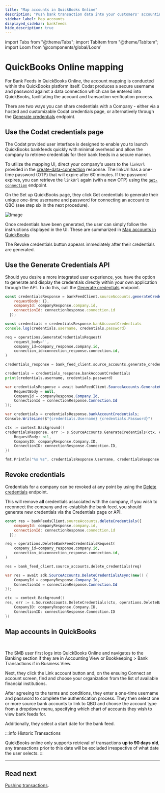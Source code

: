 ```yaml
---
title: "Map accounts in QuickBooks Online"
description: "Push bank transaction data into your customers' accounting platforms with an automated feed"
sidebar_label: Map accounts
displayed_sidebar: bankfeeds
hide_description: true
---
```


import Tabs from "@theme/Tabs";
import TabItem from "@theme/TabItem";
import Loom from '@components/global/Loom'

# QuickBooks Online mapping

For Bank Feeds in QuickBooks Online, the account mapping is conducted within the QuickBooks platform itself. Codat produces a secure username and password against a data connection which can be entered into QuickBooks, facilitating the account and transaction verification process.

There are two ways you can share credentials with a Company - either via a hosted and customizable Codat credentials page, or alternatively through the [Generate credentials](/bank-feeds-api#/operations/generate-credentials) endpoint.

## Use the Codat credentials page
The Codat provided user interface is designed to enable you to launch QuickBooks bankfeeds quickly with minimal overhead and allow the company to retrieve credentials for their bank feeds in a secure manner.

To utilize the mapping UI, direct your company's users to the `linkUrl` provided in the [create-data-connection](/bank-feeds/setup#creating-a-data-connection) response. The linkUrl has a one-time password (OTP) that will expire after 60 minutes. If the password expires, you can retrieve the `linkUrl` again (with a new OTP) using the [`get-connection`](/bank-feeds-api#/operations/get-connection) endpoint.

On the Set up QuickBooks page, they click Get credentials to generate their unique one-time username and password for connecting an account to QBO (see step six in the next procedure). 

![Image](/img/bank-feeds/qbo-bank-feeds/400590b-qbo-bank-feeds_smb-customer-steps-revised.png "The Set up QuickBooks page that allows your SMB user to get their credentials.")

Once credentials have been generated, the user can simply follow the instructions displayed in the UI. These are summarized in [Map accounts in QuickBooks](/bank-feeds/integrations/qbo/mapping#map-accounts-in-quickbooks)

The Revoke credentials button appears immediately after their credentials are generated.


## Use the Generate Credentials API

Should you desire a more integrated user experience, you have the option to generate and display the credentials directly within your own application through the API.
To do this, call the [Generate credentials](/bank-feeds-api#/operations/generate-credentials) endpoint.

<Tabs>

<TabItem value="nodejs" label="TypeScript">

```javascript
const credentialsResponse = bankFeedClient.sourceAccounts.generateCredentials({
    requestBody: {},
    companyId: companyResponse.company.id,
    connectionId: connectionResponse.connection.id
  });

const credentials = credentialsResponse.bankAccountCredentials
console.log(credentials.username, credentials.password)
```

</TabItem>

<TabItem value="python" label="Python">

```python
req = operations.GenerateCredentialsRequest(
    request_body='',
    company_id=company_response.company.id,
    connection_id=connection_response.connection.id,
)

credentials_response = bank_feed_client.source_accounts.generate_credentials(req)

credentials = credentials_response.bankAccountCredentials
print(credentials.username, credentials.password)
```

</TabItem>

<TabItem value="csharp" label="C#">

```csharp
var credentialsResponse = await bankFeedClient.SourceAccounts.GenerateCredentialsAsync(new() {
    RequestBody = null,
    CompanyId = companyResponse.Company.Id,
    ConnectionId = connectionResponse.Connection.Id
});

var credentials = credentialsResponse.bankAccountCredentials;
Console.WriteLine($"{credentials.Username} {credentials.Password}")
```

</TabItem>

<TabItem value="go" label="Go">

```go
ctx := context.Background()
credentialsResponse, err := s.SourceAccounts.GenerateCredentials(ctx, operations.GenerateCredentialsRequest{
    RequestBody: nil,
    CompanyID: companyResponse.Company.ID,
    ConnectionID: connectionResponse.Connection.ID,
})

fmt.Println("%s %s", credentialsResponse.Username, credentialsResponse.Password)
```
</TabItem>

</Tabs>

## Revoke credentials
Credentials for a company can be revoked at any point by using the [Delete credentials](/bank-feeds-api#/operations/delete-bank-feed-credentials) endpoint.

This will remove **all** credentials associated with the company, if you wish to reconnect the company and re-establish the bank feed, you should generate new credentials via the Credentials page or API.

<Tabs>

<TabItem value="nodejs" label="TypeScript">

```javascript
const res = bankFeedsClient.sourceAccounts.deleteCredentials({
    companyId: companyResponse.company.id,
    connectionId: connectionResponse.connection.id
  });
```

</TabItem>

<TabItem value="python" label="Python">

```python
req = operations.DeleteBankFeedCredentialsRequest(
    company_id=company_response.company.id,
    connection_id=connection_response.connection.id,
)

res = bank_feed_client.source_accounts.delete_credentials(req)
```

</TabItem>

<TabItem value="csharp" label="C#">

```csharp
var res = await sdk.SourceAccounts.DeleteCredentialsAsync(new() {
    CompanyId = companyResponse.Company.Id,
    ConnectionId = connectionResponse.Connection.Id
});
```

</TabItem>

<TabItem value="go" label="Go">

```go
ctx := context.Background()
res, err := s.SourceAccounts.DeleteCredentials(ctx, operations.DeleteBankFeedCredentialsRequest{
    CompanyID: companyResponse.Company.ID,
    ConnectionID: connectionResponse.Connection.ID
})
```
</TabItem>

</Tabs>

## Map accounts in QuickBooks

<Loom source="https://www.loom.com/embed/50fbe91987924c38a6de91c3582069ab" />

<br/>

The SMB user first logs into QuickBooks Online and navigates to the Banking section if they are in Accounting View or Bookkeeping > Bank Transactions if in Business View. 

Next, they click the Link account button and, on the ensuing Connect an account screen, find and choose your organization from the list of available financial institutions. 

After agreeing to the terms and conditions, they enter a one-time username and password to complete the authentication process. They then select one or more source bank accounts to link to QBO and choose the account type from a dropdown menu, specifying which chart of accounts they wish to view bank feeds for. 

Additionally, they select a start date for the bank feed.

:::info Historic Transactions

QuickBooks online only supports retrieval of transactions **up to 90 days old**, any transactions prior to this date will be excluded irrespective of what date the user selects.
:::

---
## Read next

[Pushing transactions](/bank-feeds/pushing-transactions).